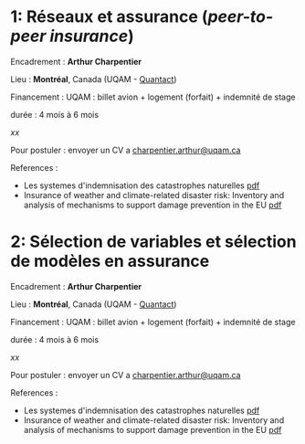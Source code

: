# 1: Réseaux et assurance (*peer-to-peer insurance*)

Encadrement : **Arthur Charpentier** 

Lieu : **Montréal**, Canada (UQAM - [Quantact](http://quantact.uqam.ca/))

Financement : UQAM : billet avion + logement (forfait) + indemnité de stage

durée : 4 mois à 6 mois

*xx*

Pour postuler : envoyer un CV a [charpentier.arthur@uqam.ca](mailto:charpentier.arthur@uqam.ca)

References :
- Les systemes d'indemnisation des catastrophes naturelles [pdf](https://github.com/freakonometrics/catnat/raw/master/documents/2017-rapport-systemes-indemnisation-catastrophes-naturelles%200.pdf)
- Insurance of weather and climate-related disaster risk: Inventory and analysis of mechanisms to support damage prevention in the EU [pdf](https://github.com/freakonometrics/catnat/raw/master/documents/2017%20Le%20Den%20et%20Kuik%20%20-%20Insurance%20of%20weather%20and%20climate-related%20disasters%200.pdf)

# 2: Sélection de variables et sélection de modèles en assurance

Encadrement : **Arthur Charpentier** 

Lieu : **Montréal**, Canada (UQAM - [Quantact](http://quantact.uqam.ca/))

Financement : UQAM : billet avion + logement (forfait) + indemnité de stage

durée : 4 mois à 6 mois

*xx*

Pour postuler : envoyer un CV a [charpentier.arthur@uqam.ca](mailto:charpentier.arthur@uqam.ca)

References :
- Les systemes d'indemnisation des catastrophes naturelles [pdf](https://github.com/freakonometrics/catnat/raw/master/documents/2017-rapport-systemes-indemnisation-catastrophes-naturelles%200.pdf)
- Insurance of weather and climate-related disaster risk: Inventory and analysis of mechanisms to support damage prevention in the EU [pdf](https://github.com/freakonometrics/catnat/raw/master/documents/2017%20Le%20Den%20et%20Kuik%20%20-%20Insurance%20of%20weather%20and%20climate-related%20disasters%200.pdf)
